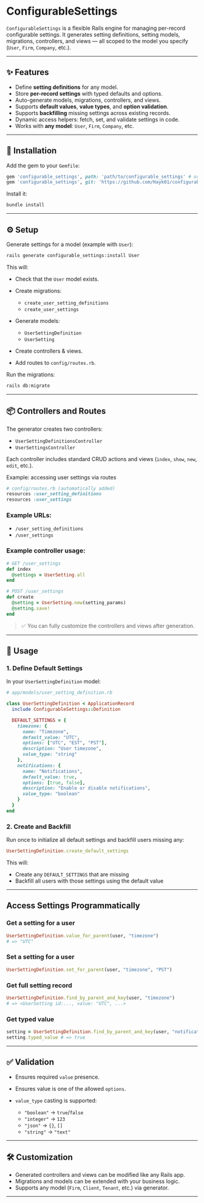 # ConfigurableSettings

`ConfigurableSettings` is a flexible Rails engine for managing per-record configurable settings. It generates setting definitions, setting models, migrations, controllers, and views — all scoped to the model you specify (`User`, `Firm`, `Company`, etc.).

---

## ✨ Features

- Define **setting definitions** for any model.
- Store **per-record settings** with typed defaults and options.
- Auto-generate models, migrations, controllers, and views.
- Supports **default values**, **value types**, and **option validation**.
- Supports **backfilling** missing settings across existing records.
- Dynamic access helpers: fetch, set, and validate settings in code.
- Works with **any model**: `User`, `Firm`, `Company`, etc.

---

## 💾 Installation

Add the gem to your `Gemfile`:

```ruby
gem 'configurable_settings', path: 'path/to/configurable_settings' # or use git:
gem 'configurable_settings', git: 'https://github.com/Hayk01/configurable_settings.git'
````

Install it:

```bash
bundle install
```

---

## ⚙️ Setup

Generate settings for a model (example with `User`):

```bash
rails generate configurable_settings:install User
```

This will:

* Check that the `User` model exists.

* Create migrations:

  * `create_user_setting_definitions`
  * `create_user_settings`

* Generate models:

  * `UserSettingDefinition`
  * `UserSetting`

* Create controllers & views.

* Add routes to `config/routes.rb`.

Run the migrations:

```bash
rails db:migrate
```

---

## 📦 Controllers and Routes

The generator creates two controllers:

* `UserSettingDefinitionsController`
* `UserSettingsController`

Each controller includes standard CRUD actions and views (`index`, `show`, `new`, `edit`, etc.).

Example: accessing user settings via routes

```ruby
# config/routes.rb (automatically added)
resources :user_setting_definitions
resources :user_settings
```

### Example URLs:

* `/user_setting_definitions`
* `/user_settings`

### Example controller usage:

```ruby
# GET /user_settings
def index
  @settings = UserSetting.all
end

# POST /user_settings
def create
  @setting = UserSetting.new(setting_params)
  @setting.save!
end
```

> ✅ You can fully customize the controllers and views after generation.

---

## 🚀 Usage

### 1. Define Default Settings

In your `UserSettingDefinition` model:

```ruby
# app/models/user_setting_definition.rb

class UserSettingDefinition < ApplicationRecord
  include ConfigurableSettings::Definition

  DEFAULT_SETTINGS = {
    timezone: {
      name: "Timezone",
      default_value: "UTC",
      options: ["UTC", "EST", "PST"],
      description: "User timezone",
      value_type: "string"
    },
    notifications: {
      name: "Notifications",
      default_value: true,
      options: [true, false],
      description: "Enable or disable notifications",
      value_type: "boolean"
    }
  }
end
```

### 2. Create and Backfill

Run once to initialize all default settings and backfill users missing any:

```ruby
UserSettingDefinition.create_default_settings
```

This will:

* Create any `DEFAULT_SETTINGS` that are missing
* Backfill all users with those settings using the default value

---

## Access Settings Programmatically

### Get a setting for a user

```ruby
UserSettingDefinition.value_for_parent(user, "timezone")
# => "UTC"
```

### Set a setting for a user

```ruby
UserSettingDefinition.set_for_parent(user, "timezone", "PST")
```

### Get full setting record

```ruby
UserSettingDefinition.find_by_parent_and_key(user, "timezone")
# => <UserSetting id:..., value: "UTC", ...>
```

### Get typed value

```ruby
setting = UserSettingDefinition.find_by_parent_and_key(user, "notifications")
setting.typed_value # => true
```

---

## ✅ Validation

* Ensures required `value` presence.
* Ensures value is one of the allowed `options`.
* `value_type` casting is supported:

  * `"boolean"` → `true`/`false`
  * `"integer"` → `123`
  * `"json"` → `{}`, `[]`
  * `"string"` → `"text"`

---

## 🛠️ Customization

* Generated controllers and views can be modified like any Rails app.
* Migrations and models can be extended with your business logic.
* Supports any model (`Firm`, `Client`, `Tenant`, etc.) via generator.

---

